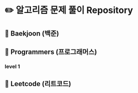 # :pencil2: 알고리즘 문제 풀이 Repository 

## :blue_book: Baekjoon (백준)

## :blue_book: Programmers (프로그래머스)
### level 1


## :blue_book: Leetcode (리트코드)
